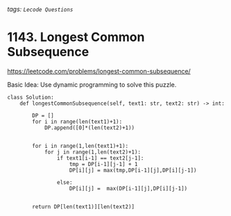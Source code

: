 ###### tags: `Lecode Questions`

# 1143. Longest Common Subsequence

https://leetcode.com/problems/longest-common-subsequence/

Basic Idea: Use dynamic programming to solve this puzzle.  

```python=
class Solution:
    def longestCommonSubsequence(self, text1: str, text2: str) -> int:
        
        DP = [] 
        for i in range(len(text1)+1):
            DP.append([0]*(len(text2)+1))
            
        
        for i in range(1,len(text1)+1):
            for j in range(1,len(text2)+1):
                if text1[i-1] == text2[j-1]:
                    tmp = DP[i-1][j-1] + 1
                    DP[i][j] = max(tmp,DP[i-1][j],DP[i][j-1])
                    
                else:
                    DP[i][j] =  max(DP[i-1][j],DP[i][j-1])
                    
                    
        return DP[len(text1)][len(text2)]
                
```